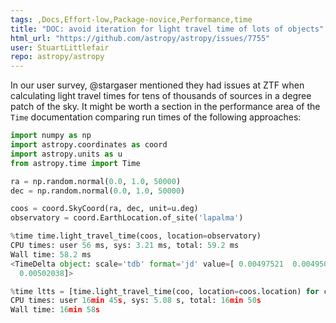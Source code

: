 ```yaml
---
tags: ,Docs,Effort-low,Package-novice,Performance,time
title: "DOC: avoid iteration for light travel time of lots of objects"
html_url: "https://github.com/astropy/astropy/issues/7755"
user: StuartLittlefair
repo: astropy/astropy
---
```


In our user survey, @stargaser mentioned they had issues at ZTF when calculating light travel times for tens of thousands of sources in a degree patch of the sky. It might be worth a section in the performance area of the ```Time``` documentation comparing run times of the following approaches:

```python
import numpy as np
import astropy.coordinates as coord
import astropy.units as u
from astropy.time import Time

ra = np.random.normal(0.0, 1.0, 50000)
dec = np.random.normal(0.0, 1.0, 50000)

coos = coord.SkyCoord(ra, dec, unit=u.deg)
observatory = coord.EarthLocation.of_site('lapalma')

%time time.light_travel_time(coos, location=observatory)
CPU times: user 56 ms, sys: 3.21 ms, total: 59.2 ms
Wall time: 58.2 ms
<TimeDelta object: scale='tdb' format='jd' value=[ 0.00497521  0.00495056  0.00497048 ...,  0.00499594  0.0049838
  0.00502038]>

%time ltts = [time.light_travel_time(coo, location=coos.location) for coo in coos]
CPU times: user 16min 45s, sys: 5.08 s, total: 16min 50s
Wall time: 16min 58s
```
